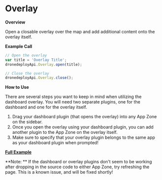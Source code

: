 # Overlay

**Overview**

Open a closable overlay over the map and add additional content onto the overlay itself.

**Example Call**

```javascript
// Open the overlay
var title = 'Overlay Title';
dronedeployApi.Overlay.open(title);

// Close the overlay
dronedeployApi.Overlay.close();
```

**How to Use**

There are several steps you want to keep in mind when utilizing the dashboard overlay. You will need two separate plugins, one for the dashboard and one for the overlay itself.
1. Drag your dashboard plugin \(that opens the overlay\) into any App Zone on the sidebar.
2. Once you open the overlay using your dashboard plugin, you can add another plugin to the App Zone on the overlay itself.
3. Make sure to specify that your overlay plugin belongs to the same app as your dashboard plugin when prompted!

[**Full Example**](/overlay/example-overlay.basic.md)

**Note: ** If the dashboard or overlay plugins don't seem to be working after dropping in the source code to either App Zone, try refreshing the page. This is a known issue, and will be fixed shortly!

